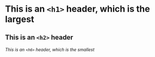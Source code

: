 # This is an `<h1>` header, which is the largest
## This is an `<h2>` header
###### This is an `<h6>` header, which is the smallest